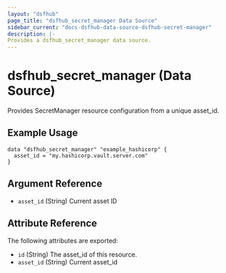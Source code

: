 ```yaml
---
layout: "dsfhub"
page_title: "dsfhub_secret_manager Data Source"
sidebar_current: "docs-dsfhub-data-source-dsfhub-secret-manager"
description: |-
Provides a dsfhub_secret_manager data source.  
---
```



# dsfhub_secret_manager (Data Source)

Provides SecretManager resource configuration from a unique asset_id.

## Example Usage

```hcl
data "dsfhub_secret_manager" "example_hashicorp" {
  asset_id = "my.hashicorp.vault.server.com" 
}
```

## Argument Reference

- `asset_id` (String) Current asset ID

## Attribute Reference

The following attributes are exported:

- `id` (String) The asset_id of this resource.
- `asset_id` (String) Current asset_id